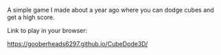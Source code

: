 A simple game I made about a year ago where you can dodge cubes and get a high score.

Link to play in your browser:

https://gooberheads6297.github.io/CubeDode3D/
